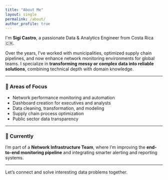 ```yaml
---
title: "About Me"
layout: single
permalink: /about/
author_profile: true
---
```


I'm **Sigi Castro**, a passionate Data & Analytics Engineer from Costa Rica 🇨🇷.

Over the years, I’ve worked with municipalities, optimized supply chain pipelines, and now enhance network monitoring environments for global teams. I specialize in **transforming messy or complex data into reliable solutions**, combining technical depth with domain knowledge.

---

### 🧠 Areas of Focus

- Network performance monitoring and automation
- Dashboard creation for executives and analysts
- Data cleaning, transformation, and modeling
- Supply chain process optimization
- Public sector data transparency

---

### 📍 Currently
I’m part of a **Network Infrastructure Team**, where I’m improving the **end-to-end monitoring pipeline** and integrating smarter alerting and reporting systems.

---

Let’s connect and solve interesting data problems together.
